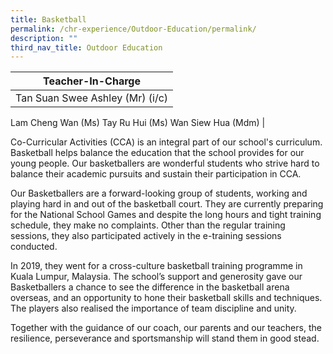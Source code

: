 ```yaml
---
title: Basketball
permalink: /chr-experience/Outdoor-Education/permalink/
description: ""
third_nav_title: Outdoor Education
---
```

| Teacher-In-Charge |
| -------- | 
| Tan Suan Swee Ashley (Mr) (i/c)
Lam Cheng Wan (Ms)
Tay Ru Hui (Ms)
Wan Siew Hua (Mdm)
|

Co-Curricular Activities (CCA) is an integral part of our school's curriculum. Basketball helps balance the education that the school provides for our young people. Our basketballers are wonderful students who strive hard to balance their academic pursuits and sustain their participation in CCA.

Our Basketballers are a forward-looking group of students, working and playing hard in and out of the basketball court. They are currently preparing for the National School Games and despite the long hours and tight training schedule, they make no complaints. Other than the regular training sessions, they also participated actively in the e-training sessions conducted.

In 2019, they went for a cross-culture basketball training programme in Kuala Lumpur, Malaysia. The school’s support and generosity gave our Basketballers a chance to see the difference in the basketball arena overseas, and an opportunity to hone their basketball skills and techniques. The players also realised the importance of team discipline and unity.

Together with the guidance of our coach, our parents and our teachers, the resilience, perseverance and sportsmanship will stand them in good stead. 
